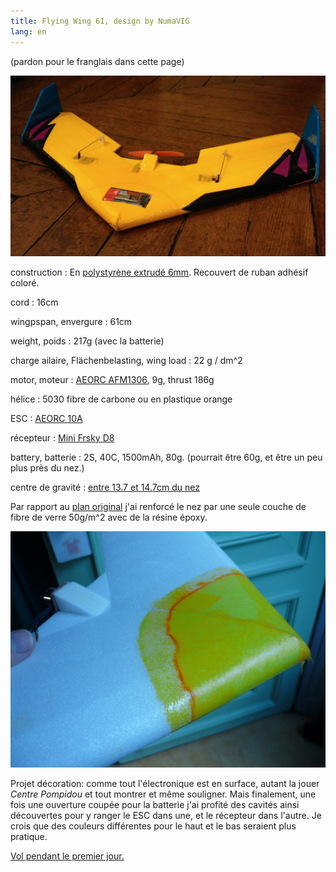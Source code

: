 ```yaml
---
title: Flying Wing 61, design by NumaVIG
lang: en
---
```


(pardon pour le franglais dans cette page)

![](flying-wing-numavig-61.jpg)

construction
:	En [polystyrène extrudé 6mm](https://www.castorama.fr/panneau-en-polystyrene-extrude-6-x-600-x-800-vendu-par-paquet-de-8-panneaux/3663602884491_CAFR.prd). Recouvert de ruban adhésif coloré.

cord
:   16cm

wingpspan, envergure
:   61cm

weight, poids
:   217g (avec la batterie)

charge ailaire, Flächenbelasting, wing load
:   22 g / dm^2

motor, moteur
:   [AEORC AFM1306](https://fr.aliexpress.com/item/32751100547.html), 9g, thrust 186g

hélice
:	5030 fibre de carbone ou en plastique orange

ESC
:   [AEORC 10A](https://fr.aliexpress.com/item/32979019897.html)

récepteur
:	[Mini Frsky D8](https://fr.aliexpress.com/item/32859265270.html)

battery, batterie
:   2S, 40C, 1500mAh, 80g. (pourrait être 60g, et être un peu plus près du nez.)

centre de gravité
:	[entre 13.7 et 14.7cm du nez](https://www.ecalc.ch/cgcalc.php?deeplink=Flying%20Wing%20NumaVIG%2061cm;cm;20.5;16.5;16.5;21;21;0;4.5;6.5;6.5;23;0;6.5;2.5;0.1;21.5;0;w;17.5;17.5;24.5;14;12.6;0;0;0.75;3;4;0;4;7;24;1;0;88;25;10;)

Par rapport au [plan original](https://www.youtube.com/watch?v=XLTTN9yez8U) j'ai renforcé le nez par une seule couche de fibre de verre 50g/m^2 avec de la résine époxy.

![](aile_nez_haut.JPG)

Projet décoration: comme tout l'électronique est en surface, autant la jouer *Centre Pompidou* et tout montrer et même souligner.  Mais finalement, une fois une ouverture coupée pour la batterie j'ai profité des cavités ainsi découvertes pour y ranger le ESC dans une, et le récepteur dans l'autre.  Je crois que des couleurs différentes pour le haut et le bas seraient plus pratique.

[Vol pendant le premier jour.](https://photos.app.goo.gl/3FF1oK5V1Wjhgv1a6)